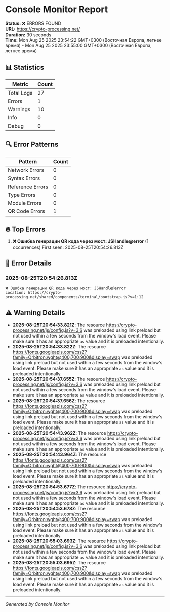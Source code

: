 # Console Monitor Report

**Status:** ❌ ERRORS FOUND  
**URL:** https://crypto-processing.net/  
**Duration:** 30 seconds  
**Time:** Mon Aug 25 2025 23:54:22 GMT+0300 (Восточная Европа, летнее время) - Mon Aug 25 2025 23:55:00 GMT+0300 (Восточная Европа, летнее время)

## 📊 Statistics

| Metric | Count |
|--------|-------|
| Total Logs | 27 |
| Errors | 1 |
| Warnings | 10 |
| Info | 0 |
| Debug | 0 |

## 🔍 Error Patterns

| Pattern | Count |
|---------|-------|
| Network Errors | 0 |
| Syntax Errors | 0 |
| Reference Errors | 0 |
| Type Errors | 0 |
| Module Errors | 0 |
| QR Code Errors | 1 |

## 🔥 Top Errors

1. **❌ Ошибка генерации QR кода через мост: JSHandle@error** (1 occurrences)
   First seen: 2025-08-25T20:54:26.813Z

## 📝 Error Details

### 2025-08-25T20:54:26.813Z
```
❌ Ошибка генерации QR кода через мост: JSHandle@error
Location: https://crypto-processing.net/shared/components/terminal/bootstrap.js?v=1:12
```

## ⚠️ Warning Details

- **2025-08-25T20:54:33.821Z**: The resource https://crypto-processing.net/js/config.js?v=3.6 was preloaded using link preload but not used within a few seconds from the window's load event. Please make sure it has an appropriate `as` value and it is preloaded intentionally.
- **2025-08-25T20:54:33.822Z**: The resource https://fonts.googleapis.com/css2?family=Orbitron:wght@400;700;900&display=swap was preloaded using link preload but not used within a few seconds from the window's load event. Please make sure it has an appropriate `as` value and it is preloaded intentionally.
- **2025-08-25T20:54:37.655Z**: The resource https://crypto-processing.net/js/config.js?v=3.6 was preloaded using link preload but not used within a few seconds from the window's load event. Please make sure it has an appropriate `as` value and it is preloaded intentionally.
- **2025-08-25T20:54:37.656Z**: The resource https://fonts.googleapis.com/css2?family=Orbitron:wght@400;700;900&display=swap was preloaded using link preload but not used within a few seconds from the window's load event. Please make sure it has an appropriate `as` value and it is preloaded intentionally.
- **2025-08-25T20:54:43.962Z**: The resource https://crypto-processing.net/js/config.js?v=3.6 was preloaded using link preload but not used within a few seconds from the window's load event. Please make sure it has an appropriate `as` value and it is preloaded intentionally.
- **2025-08-25T20:54:43.964Z**: The resource https://fonts.googleapis.com/css2?family=Orbitron:wght@400;700;900&display=swap was preloaded using link preload but not used within a few seconds from the window's load event. Please make sure it has an appropriate `as` value and it is preloaded intentionally.
- **2025-08-25T20:54:53.677Z**: The resource https://crypto-processing.net/js/config.js?v=3.6 was preloaded using link preload but not used within a few seconds from the window's load event. Please make sure it has an appropriate `as` value and it is preloaded intentionally.
- **2025-08-25T20:54:53.678Z**: The resource https://fonts.googleapis.com/css2?family=Orbitron:wght@400;700;900&display=swap was preloaded using link preload but not used within a few seconds from the window's load event. Please make sure it has an appropriate `as` value and it is preloaded intentionally.
- **2025-08-25T20:55:03.693Z**: The resource https://crypto-processing.net/js/config.js?v=3.6 was preloaded using link preload but not used within a few seconds from the window's load event. Please make sure it has an appropriate `as` value and it is preloaded intentionally.
- **2025-08-25T20:55:03.695Z**: The resource https://fonts.googleapis.com/css2?family=Orbitron:wght@400;700;900&display=swap was preloaded using link preload but not used within a few seconds from the window's load event. Please make sure it has an appropriate `as` value and it is preloaded intentionally.

---
*Generated by Console Monitor*
